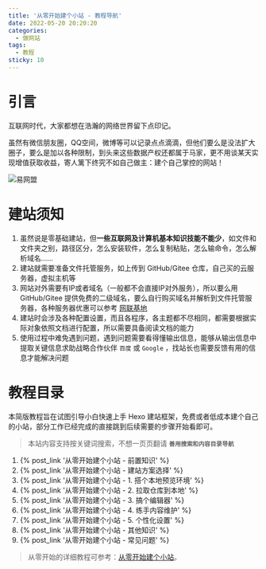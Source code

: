 ```yaml
---
title: '从零开始建个小站 - 教程导航'
date: 2022-05-20 20:20:20
categories:
  - 做网站
tags:
  - 教程
sticky: 10
---
```

# 引言
互联网时代，大家都想在浩瀚的网络世界留下点印记。

虽然有微信朋友圈，QQ空间，微博等可以记录点点滴滴，但他们要么是没法扩大圈子，要么是加以各种限制，到头来这些数据产权还都属于马家，更不用谈某天实现增值获取收益，寄人篱下终究不如自己做主：建个自己掌控的网站！

![易网盟](https://static.yiwangmeng.com/https://raw.githubusercontent.com/828767/static/master/images/hugo-hexo.png)


# 建站须知
1. 虽然说是零基础建站，但**一些互联网及计算机基本知识技能不能少**，如文件和文件夹之别，路径区分，怎么安装软件，怎么复制粘贴，怎么输命令，怎么解析域名……
2. 建站就需要准备文件托管服务，如上传到 GitHub/Gitee 仓库，自己买的云服务器，虚拟主机等
3. 网站对外需要有IP或者域名（一般都不会直接IP对外服务），所以要么用 GitHub/Gitee 提供免费的二级域名，要么自行购买域名并解析到文件托管服务器，各种服务器优惠可以参考 [网联基地][wubase]
4. 建站时会涉及各种配置设置，而且各程序，各主题都不尽相同，都需要根据实际对象依照文档进行配置，所以需要具备阅读文档的能力
5. 使用过程中难免遇到问题，遇到问题需要看得懂输出信息，能够从输出信息中提取关键信息求助战略合作伙伴 `百度` 或 `Google` ，找站长也需要反馈有用的信息才能解决问题


# 教程目录
本简版教程旨在试图引导小白快速上手 Hexo 建站框架，免费或者低成本建个自己的小站，部分工作已经完成的直接跳到后续需要的步骤开始看即可。
> 本站内容支持按关键词搜索，不想一页页翻请 **`善用搜索和内容目录导航`**

1. {% post_link '从零开始建个小站 - 前置知识' %}
2. {% post_link '从零开始建个小站 - 建站方案选择' %}
3. {% post_link '从零开始建个小站 - 1. 搭个本地预览环境' %}
4. {% post_link '从零开始建个小站 - 2. 拉取仓库到本地' %}
5. {% post_link '从零开始建个小站 - 3. 搞个编辑器' %}
6. {% post_link '从零开始建个小站 - 4. 练手内容维护' %}
7. {% post_link '从零开始建个小站 - 5. 个性化设置' %}
8. {% post_link '从零开始建个小站 - 其他知识' %}
9. {% post_link '从零开始建个小站 - 常见问题' %}

> 从零开始的详细教程可参考：[从零开始建个小站](https://www.yiwangmeng.com/?p=226)。

[wubase]: https://www.wubase.com "云服务器评测，分享国内外VPS、网站服务器等资讯"
